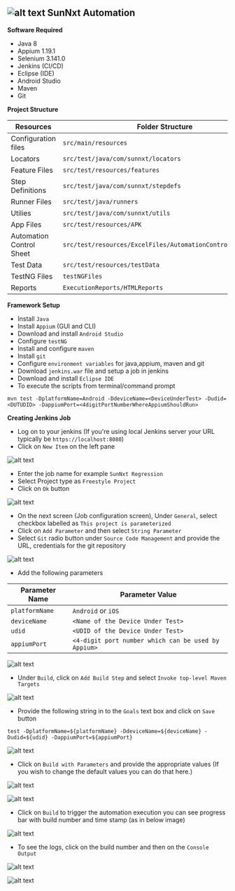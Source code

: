 ![alt text](https://www.sunnxt.com/favicon.ico) SunNxt Automation
----

**Software Required**
 - Java 8
 - Appium 1.19.1
 - Selenium 3.141.0
 - Jenkins (CI/CD)
 - Eclipse (IDE)
 - Android Studio
 - Maven
 - Git

**Project Structure**
 
 |Resources|Folder Structure|
 -------------|---------------
 |Configuration files|`src/main/resources`|
 |Locators| `src/test/java/com/sunnxt/locators`|
|Feature Files|`src/test/resources/features`|
 |Step Definitions|`src/test/java/com/sunnxt/stepdefs`|
 |Runner Files|`src/test/java/runners`|
 |Utilies|`src/test/java/com/sunnxt/utils`|
 |App Files|`src/test/resources/APK`|
 |Automation Control Sheet|`src/test/resources/ExcelFiles/AutomationControlSheet.xlsx`|
 |Test Data|`src/test/resources/testData`|
 |TestNG Files|`testNGFiles`|
 |Reports|`ExecutionReports/HTMLReports`|
 
 
 **Framework Setup**
 * Install `Java`
 * Install `Appium` (GUI and CLI)
 * Download and install `Android Studio`
 * Configure `testNG`
 * Install and configure `maven`
 * Install `git`
 * Configure `environment variables` for java,appium, maven and git 
 * Download `jenkins.war` file and setup a job in jenkins
 * Download and install `Eclipse IDE`
 * To execute the scripts from terminal/command prompt
```
mvn test -DplatformName=Android -DdeviceName=<DeviceUnderTest> -Dudid=<DUTUDID> -DappiumPort=<4digitPortNumberWhereAppiumShouldRun>
```
**Creating Jenkins Job**
 * Log on to your jenkins (If you're using local Jenkins server your URL typically be `https://localhost:8080`)
 * Click on `New Item` on the left pane
 
![alt text](docs/images/newItem.jpg "New Item")

 * Enter the job name for example `SunNxt Regression`
 * Select Project type as `Freestyle Project`
 * Click on `Ok` button
 
![alt text](docs/images/createJob.jpg "Create Job")

 * On the next screen (Job configuration screen), Under `General`, select checkbox labelled as `This project is parameterized`
 * Click on `Add Parameter` and then select `String Parameter` 
 * Select `Git` radio button under `Source Code Management` and provide the URL, credentials for the git repository
 
 ![alt text](docs/images/configJob1.jpg "Job Configuration - 1")
 
 * Add the following parameters 
 
 |Parameter Name|Parameter Value|
 ---------------|----------------
 |`platformName`|`Android` or `iOS`|
 |`deviceName`|`<Name of the Device Under Test>`|
 |`udid`|`<UDID of the Device Under Test>`|
 |`appiumPort`|`<4-digit port number which can be used by Appium>`|
 
 ![alt text](docs/images/parameters.jpg "Parameters")
 
 * Under `Build`, click on `Add Build Step` and select `Invoke top-level Maven Targets`

 ![alt text](docs/images/configJob2.jpg "Job Configuration - 2")
 
 * Provide the following string in to the `Goals` text box and click on `Save` button
 
 ```
 test -DplatformName=${platformName} -DdeviceName=${deviceName} -Dudid=${udid} -DappiumPort=${appiumPort}
 ```
 ![alt text](docs/images/configJob3.jpg "Job Configuration - 3")
 
 * Click on `Build with Parameters` and provide the appropriate values (If you wish to change the default values you can do that here.)
 
 ![alt text](docs/images/Build1.jpg "Build with params")
 
 ![alt text](docs/images/Build2.jpg "Build Job Params")
 
 * Click on `Build` to trigger the automation execution you can see progress bar with build number and time stamp (as in below image)
 
 ![alt text](docs/images/Run.jpg "Run")
 
 * To see the logs, click on the build number and then on the `Console Output`
 
 ![alt text](docs/images/Run1.jpg "Run1")

 ![alt text](docs/images/Console.jpg "Console")
 